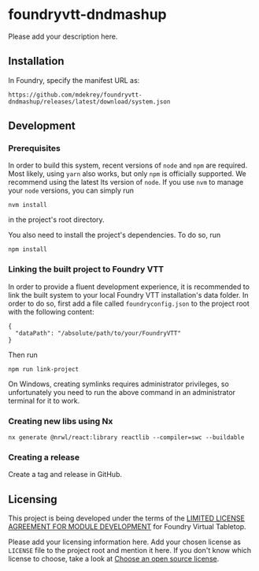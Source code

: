 # foundryvtt-dndmashup

Please add your description here.

## Installation

In Foundry, specify the manifest URL as:

    https://github.com/mdekrey/foundryvtt-dndmashup/releases/latest/download/system.json

## Development

### Prerequisites

In order to build this system, recent versions of `node` and `npm` are
required. Most likely, using `yarn` also works, but only `npm` is officially
supported. We recommend using the latest lts version of `node`. If you use `nvm`
to manage your `node` versions, you can simply run

```
nvm install
```

in the project's root directory.

You also need to install the project's dependencies. To do so, run

```
npm install
```

### Linking the built project to Foundry VTT

In order to provide a fluent development experience, it is recommended to link
the built system to your local Foundry VTT installation's data folder. In
order to do so, first add a file called `foundryconfig.json` to the project root
with the following content:

```
{
  "dataPath": "/absolute/path/to/your/FoundryVTT"
}
```

Then run

```
npm run link-project
```

On Windows, creating symlinks requires administrator privileges, so unfortunately
you need to run the above command in an administrator terminal for it to work.

### Creating new libs using Nx

```
nx generate @nrwl/react:library reactlib --compiler=swc --buildable
```

### Creating a release

Create a tag and release in GitHub.

## Licensing

This project is being developed under the terms of the
[LIMITED LICENSE AGREEMENT FOR MODULE DEVELOPMENT] for Foundry Virtual Tabletop.

Please add your licensing information here. Add your chosen license as
`LICENSE` file to the project root and mention it here. If you don't know which
license to choose, take a look at [Choose an open source license].

[league basic js module template]: https://github.com/League-of-Foundry-Developers/FoundryVTT-Module-Template
[limited license agreement for module development]: https://foundryvtt.com/article/license/
[choose an open source license]: https://choosealicense.com/
